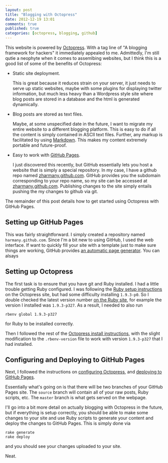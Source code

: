 ```yaml
---
layout: post
title: "Blogging with Octopress"
date: 2012-12-19 13:01
comments: true
published: true
categories: [octopress, blogging, github]
---
```


This website is powered by [Octopress][Octopress]. With a tag line of "A blogging framework for hackers" it immediately appealed to me. Admittedly, I'm still qutie a neophyte when it comes to assemlbing websites, but I think this is a good list of some of the benefits of Octopress:

- Static site deployment. 

	This is great because it reduces strain on your server, it just needs to serve up static websites, maybe with some plugins for displaying twitter information, but much less heavy than a Wordpress style site where blog posts are stored in a database and the html is generated dynamically.

- Blog posts are stored as text files.

	Maybe, at some unspecified date in the future, I want to migrate my entire website to a different blogging platform. This is easy to do if all the content is simply contained in ASCII text files. Further, any markup is facilitated by using [Markdown][Markdown]. This makes my content extremely portable and future-proof.

- Easy to work with [GitHub Pages][GitHubPages].

	I just discovered this recently, but GitHub essentially lets you host a website that is simply a special repository. In my case, I have a github repo named [zharmany.github.com][zharmanyRepo]. GitHub provides you the subdomain corresponding to your repo name, so my site can be accessed at [zharmany.github.com][zharmany.github.com]. Publishing changes to the site simply entails pushing the my changes to github via git. 

The remainder of this post details how to get started using Octopress with GitHub Pages.	

## Setting up GitHub Pages ##

This was fairly straightforward. I simply created a repository named ``harmany.github.com``. Since I'm a bit new to using GitHub, I used the web interface. If want to quickly fill your site with a template just to make sure things are working, GitHub provides [an automatic page generator][GitHubPagesGenerator]. You can alsays


## Setting up Octopress ##

The first task is to ensure that you have git and Ruby installed. I had a little trouble getting Ruby configured. I was following the [Ruby setup instructions][OctopressRubyInstall] on the Octopress site, but had some difficulty installing ``1.9.3-p0``. So I double checked the latest version number [on the Ruby site][RubyDownloads], for example the version I installed was ``1.9.3-p327``. As a result, I needed to also run

	rbenv global 1.9.3-p327

for Ruby to be installed correctly. 

Then I followed the rest of the [Octopress install instructions][OctopressSetup], with the slight modification to the `.rbenv-version` file to work with version `1.9.3-p327` that I had installed. 

## Configuring and Deploying to GitHub Pages ##

Next, I followed the instructions on [configuring Octopress][ConfiguringOctopress], and [deploying to GitHub Pages][DeployingtoGitHubPages]. 

Essentially what's going on is that there will be two branches of your GitHub Pages site. The ``source`` branch will contain all of your raw posts, Ruby scripts, etc. The ``master`` branch is what gets served on the webpage. 

I'll go into a bit more detail on actually blogging with Octopress in the future, but if everything is setup correctly, you should be able to make some changes to your site and use Ruby scripts to generate your content and deploy the changes to GitHub Pages. This is simply done via

	rake generate
	rake deploy

and you should see your changes uploaded to your site.

Neat.


[Octopress]: http://octopress.org/ "Octopress"
[GitHubPages]: http://pages.github.com "GitHub Pages"
[Markdown]: http://daringfireball.net/projects/markdown/ "Markdown"
[zharmanyRepo]: https://github.com/zharmany/zharmany.github.com "zharmany.github.com Repository"
[zharmany.github.com]: http://zharmany.github.com "zharmany.github.com"
[GitHubPagesGenerator]: https://help.github.com/articles/creating-pages-with-the-automatic-generator "GitHub Pages Generator"
[OctopressSetup]: http://octopress.org/docs/setup/ "Octopress Setup"
[OctopressRubyInstall]: http://octopress.org/docs/setup/rbenv/ "Ruby Setup"
[RubyDownloads]: http://www.ruby-lang.org/en/downloads/ "Ruby Downloads"
[ConfiguringOctopress]: http://octopress.org/docs/configuring/ "Configuring Octopress"
[DeployingtoGitHubPages]: http://octopress.org/docs/deploying/github/ "Deploying to GitHub Pages" 